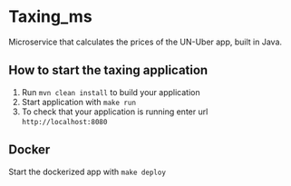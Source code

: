 # Taxing_ms

Microservice that calculates the prices of the UN-Uber app, built in Java.

How to start the taxing application
---

1. Run `mvn clean install` to build your application
1. Start application with `make run`
1. To check that your application is running enter url `http://localhost:8080`

Docker
---
Start the dockerized app with `make deploy`
